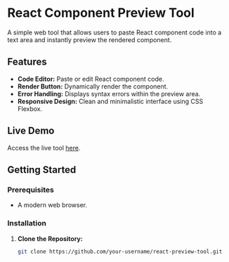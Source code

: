 # React Component Preview Tool

A simple web tool that allows users to paste React component code into a text area and instantly preview the rendered component.

## Features

- **Code Editor:** Paste or edit React component code.
- **Render Button:** Dynamically render the component.
- **Error Handling:** Displays syntax errors within the preview area.
- **Responsive Design:** Clean and minimalistic interface using CSS Flexbox.

## Live Demo

Access the live tool [here](https://your-username.github.io/react-preview-tool/).

## Getting Started

### Prerequisites

- A modern web browser.

### Installation

1. **Clone the Repository:**

   ```bash
   git clone https://github.com/your-username/react-preview-tool.git
